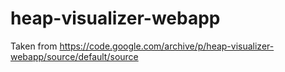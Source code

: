 # heap-visualizer-webapp

Taken from https://code.google.com/archive/p/heap-visualizer-webapp/source/default/source

